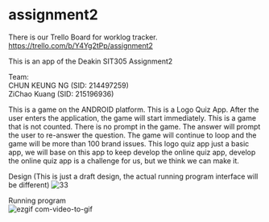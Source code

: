 # assignment2

There is our Trello Board for worklog tracker.
https://trello.com/b/Y4Yg2tPp/assignment2

This is an app of the Deakin SIT305 Assignment2

Team:<br/>
CHUN KEUNG NG (SID: 214497259)<br/>
ZiChao Kuang (SID: 215196936)

This is a game on the ANDROID platform. This is a Logo Quiz App. After the user enters the application, the game will start immediately. This is a game that is not counted. There is no prompt in the game. The answer will prompt the user to re-answer the question. The game will continue to loop and the game will be more than 100 brand issues. This logo quiz app just a basic app, we will base on this app to keep develop the online quiz app, develop the online quiz app is a challenge for us, but we think we can make it.

Design
(This is just a draft design, the actual running program interface will be different)
![33](https://user-images.githubusercontent.com/39719506/55706503-b5630a00-5a24-11e9-8534-7772870dd8f0.jpg)


Running program<br/>
![ezgif com-video-to-gif](https://user-images.githubusercontent.com/39719506/55723717-130b4c80-5a4d-11e9-97d0-8a5fd0f72093.gif)
